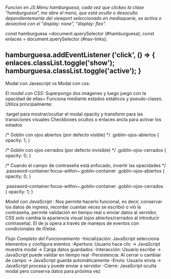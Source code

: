 _Funcion en JS Menu hamburguesa, cada vez que clickeo la clase "hamburguesa", me abre el menú, que está oculto o desoculto dependientemente del viewport seleccionado en mediaquerie,
se activa o desactiva con el "display: none", "display: flex"._

const hamburguesa =document.querySelector (#hamburguesa);
const enlaces = document.querySelector (#nav-links);

hamburguesa.addEventListener ('click', () => {
  enlaces.classList.toggle('show');
  hamburguesa.classList.toggle('active');
}
------------------------------------------
Modal con Javascript vs Modal con css:

*El modal con CSS:* 
Superpongo dos imágenes y luego juego con la opacidad de ellas=
Funciona mediante estados estáticos y pseudo-clases. 
Utiliza principalmente:

:target para mostrar/ocultar el modal
opacity y transform para las transiciones visuales
Checkboxes ocultos o enlaces ancla para activar los estados

/* Goblin con ojos abiertos (por defecto visible) */
.goblin-ojos-abiertos {
  opacity: 1;
}

/* Goblin con ojos cerrados (por defecto invisible) */
.goblin-ojos-cerrados {
  opacity: 0;
}

/* Cuando el campo de contraseña está enfocado, invertir las opacidades */
.password-container:focus-within~.goblin-container .goblin-ojos-abiertos {
  opacity: 0;
}

.password-container:focus-within~.goblin-container .goblin-ojos-cerrados {
  opacity: 1;
}


*Modal con JavaScript* : 
Nos permite hacerlo funcional, es decir, conservar los datos de ingreso, recordar cuantas veces se escribió o vió la contraseña, permite validación en tiempo real o enviar datos al servidor, 
CSS solo cambia la apariencia visual (ojos abiertos/cerrados al introducir contraseña). El de js opera a través de manejos de eventos con condicionales de if/else.

_Flujo Completo del Funcionamiento_
-Inicialización: JavaScript selecciona elementos y configura eventos
-Apertura: Usuario hace clic → JavaScript muestra modal → Carga datos guardados
-Interacción: Usuario escribe → JavaScript puede validar en tiempo real
-Persistencia: Al cerrar o cambiar de campo → JavaScript guarda automáticamente
-Envío: Usuario envía → JavaScript procesa y puede enviar a servidor
-Cierre: JavaScript oculta modal pero conserva datos para próxima vez

